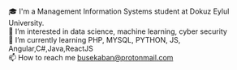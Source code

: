 🎓 I'm a Management Information Systems student at Dokuz Eylul University.\
👀 I’m interested in data science, machine learning, cyber security\
🌱 I’m currently learning PHP, MYSQL, PYTHON, JS, Angular,C#,Java,ReactJS\
📫 How to reach me busekaban@protonmail.com

<!---
BuseKaban/BuseKaban is a ✨ special ✨ repository because its `README.md` (this file) appears on your GitHub profile.
You can click the Preview link to take a look at your changes.
--->
